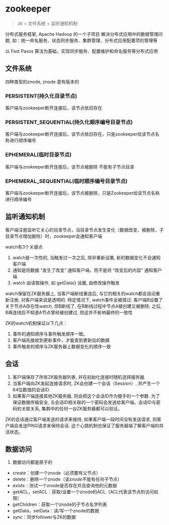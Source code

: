 # zookeeper
> zk = 文件系统 + 监听通知机制

分布式服务框架, Apache Hadoop 的一个子项目
解决分布式应用中的数据管理问题, 如：统一命名服务、状态同步服务、集群管理、分布式应用配置项的管理等

以 Fast Paxos 算法为基础，实现同步服务、配置维护和命名服务等分布式应用

## 文件系统

四种类型的znode, znode 是有版本的

### PERSISTENT(持久化目录节点)

客户端与zookeeper断开连接后，该节点依旧存在

### PERSISTENT_SEQUENTIAL(持久化顺序编号目录节点)

客户端与zookeeper断开连接后，该节点依旧存在，只是zookeeper给该节点名称进行顺序编号

### EPHEMERAL(临时目录节点)

客户端与zookeeper断开连接后，该节点被删除
不能有子节点目录

### EPHEMERAL_SEQUENTIAL(临时顺序编号目录节点)

客户端与zookeeper断开连接后，该节点被删除，只是Zookeeper给该节点名称进行顺序编号

## 监听通知机制

客户端注册监听它关心的目录节点，当目录节点发生变化（数据改变、被删除、子目录节点增加删除）时，zookeeper会通知客户端

watch有3个关键点
1. watch是一次性的, 当触发过一次之后, 除非重新设置, 新的数据变化不会通知客户端
2. 通知是将数据 “发生了改变” 通知客户端，而不是将 “改变后的内容” 通知客户端
3. watch 由读取操作, 如 getData() 设置, 由修改操作触发

watch保留在ZK服务器上, 当客户端断线重连后, 与它的相关的watch都会自动重新注册, 对客户端来说是透明的.
特定情况下, watch事件会被错过: 客户端B设置了关于节点A存在性watch, 但B断线了, 在B断线过程中节点A被创建又被删除; 之后, B再连线后不知道A节点曾经被创建过, 但这并不影响最终的一致性

ZK的watch机制保证以下几点：

1. 事件的通知顺序与事件触发顺序一致。
2. 客户端先接收到更新事件，才能查到更新后的数据
3. 事件触发的顺序与ZK服务器上数据变化的顺序一致

## 会话

1. 客户端保存了所有ZK服务器列表, 并在初始化连接时随机选择服务器.
2. 当客户端向ZK发起连接请求时, ZK会创建一个会话（Session）, 并产生一个64位数值的会话ID.
3. 如果客户端连接其他ZK服务器, 则会把这个会话ID作为握手的一个参数. 为了保证数据传输安全, 与会话ID相关联的一个密码会发送给客户端。会话ID与密码的关联关系, 集群中的任何一台ZK服务器都可以验证。

ZK的会话通过客户端发送的请求来维持, 如果客户端一段时间没有发送请求, 则客户端会发送PING请求来保持会话. 这个心跳机制也保证了服务器端了解客户端的存活状态。

## 数据访问

1. 数据访问都是原子的

- create：创建一个znode（必须要有父节点）
- delete：删除一个znode（该znode不能有任何子节点）
- exists：测试一个znode是否存在并且查询他的元数据
- getACL，setACL：获取/设置一个znode的ACL（ACL代表该节点的访问权限）
- getChildren：获取一个znode的子节点名字列表
- getData，setData：读/写一个znode的数据
- sync：同步follower与ZK的数据

[zookeeper]: http://zookeeper.apache.org/
[分布式系统服务ZooKeeper的学习历程]: https://github.com/llohellohe/zookeeper
[ZooKeeper典型应用场景一览]: https://www.cnblogs.com/tommyli/p/3766189.html
[分布式服务框架 Zookeeper —— 管理分布式环境中的数据]: https://developer.ibm.com/zh/articles/os-cn-zookeeper/


